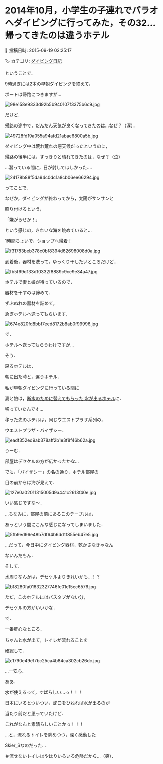 # 2014年10月，小学生の子連れでパラオへダイビングに行ってみた，その32…帰ってきたのは違うホテル

📅 投稿日時: 2015-09-19 02:25:17

🏷️ カテゴリ: [ダイビング日記](ce3a7a8d424d112fce83ee85c81a0e344.md)

ということで．


9時過ぎには2本の早朝ダイビングを終えて，


ボートは帰路につきますが…




![98e158e9333d92b5b940107f3375b6c9.jpg](images/98e158e9333d92b5b940107f3375b6c9.jpg)







だけど．


帰路の途中で，だんだん天気が良くなってきたのは…なぜ？（涙）．




![49728fd19a055a94afd21abae6800a5b.jpg](images/49728fd19a055a94afd21abae6800a5b.jpg)




ダイビング中は荒れ荒れの悪天候だったというのに，


帰路の後半には，すっきりと晴れてきたのは，なぜ？（泣）


…潜っている間に，日が射してほしかった…．




![24178b88f5da94c0dc1a8cb06ee66294.jpg](images/24178b88f5da94c0dc1a8cb06ee66294.jpg)




ってことで．


なぜか，ダイビングが終わってから，太陽がサンサンと


照り付けるという，


「嫌がらせか！」


という感じの，きれいな海を眺めていると…





1時間ちょいで，ショップへ帰着！




![f31783beb378c0bf8394d62698008d0a.jpg](images/f31783beb378c0bf8394d62698008d0a.jpg)







到着後，器材を洗って，ゆっくり干したいところだけど…




![fb5f69d133d10332f8889c9ce9e34a47.jpg](images/fb5f69d133d10332f8889c9ce9e34a47.jpg)




ホテルで妻と娘が待っているので，


器材を干すのは諦めて．


ずぶぬれの器材を詰めて，


急ぎホテルへ送ってもらいます．




![674e820fd8bbf7eed8172b8ab0f99996.jpg](images/674e820fd8bbf7eed8172b8ab0f99996.jpg)







で．


ホテルへ送ってもらうわけですが…


そう．


戻るホテルは，


朝に出た時と，違うホテル．





私が早朝ダイビングに行っている間に


妻と娘は，[断水のために替えてもらった
水が出るホテル](e81dc4847d4fc287f2913941219f1ad85.md)に．


移っていたんです…





移った先のホテルは，同じウエストプラザ系列の，


ウエストプラザ・バイザシー．




![eadf352ed9ab378aff2b1e3f8f46b62a.jpg](images/eadf352ed9ab378aff2b1e3f8f46b62a.jpg)




うーむ．


部屋はデセケルの方が広かったかな…





でも，「バイザシー」の名の通り，ホテル部屋の


目の前からは海が見えて．




![127e0a02011315005d9a441c2613f40e.jpg](images/127e0a02011315005d9a441c2613f40e.jpg)




いい感じですな～．





…ちなみに，部屋の前にあるこのテーブルは，


あっという間にこんな感じになってしまいました．




![5fb9ed96e48b7df64b6dd1f855eb47e5.jpg](images/5fb9ed96e48b7df64b6dd1f855eb47e5.jpg)




…だって，今日中にダイビング器材，乾かさなきゃなん


ないんだもん．





そして．


水周りなんかは，デセケルよりきれいかも…！？




![b18280fa01632327746fc01e15ec6576.jpg](images/b18280fa01632327746fc01e15ec6576.jpg)




ただ，このホテルにはバスタブがない分，


デセケルの方がいいかな．





で．


一番肝心なところ．


ちゃんと水が出て，トイレが流れることを


確認して．




![c1790e49e17bc25ca4b84ca302cb26dc.jpg](images/c1790e49e17bc25ca4b84ca302cb26dc.jpg)




…一安心．





ああ．


水が使えるって，すばらしい…っ！！！





日本にいるとついつい，蛇口をひねれば水が出るのが


当たり前だと思っていたけど．





これがなんと素晴らしいことかっ！！！


…と，流れるトイレを眺めつつ，深く感動した


Skier_Sなのだった…





＃流せないトイレはやはりいろいろ危険だから…（笑）．
